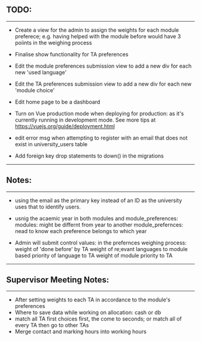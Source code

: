 ## TODO:
-----------------
  *  Create a view for the admin to assign the weights for each module preferece;
        e.g. having helped with the module before would have 3 poiints in the weighing process

  *  Finalise show functionality for TA preferences

  *  Edit the module preferences submission view to add a new div for each new 'used language'

  *  Edit the TA preferences submission view to add a new div for each new 'module choice'

  *  Edit home page to be a dashboard

  *  Turn on Vue production mode when deploying for production:
     as it's currently running in development mode.
     See more tips at https://vuejs.org/guide/deployment.html

  *  edit error msg when attempting to register with an email that does not exist in university_users table

  *  Add foreign key drop statements to down() in the migrations

****************************


## Notes:
-----------------
  *  using the email as the primary key instead of an ID as the university uses that to identify users.

  *  usnig the acaemic year in both modules and module_preferences:
        modules: might be differnt from year to another
        module_prefernces: nead to know each preference belongs to which year

  *  Admin will submit control values:
        in the prefernces weighing process:
            weight of 'done before' by TA
            weight of re;evant languages to module based priority of language to TA
            weight of module priority to TA


****************************


## Supervisor Meeting Notes:
-----------------
  *  After setting weights to each TA in accordance to the module's preferences
  *  Where to save data while working on allocation: cash or db
  *  match all TA first choices first, the come to seconds; or match all of every TA then go to other TAs
  *  Merge contact and marking hours into working hours
